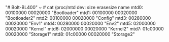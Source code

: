 "# Bolt-BL400" 
 ~ # cat /proc/mtd
dev:    size   erasesize  name
mtd0: 00100000 00020000 "Bootloader"
mtd1: 00100000 00020000 "Bootloader2"
mtd2: 00100000 00020000 "Config"
mtd3: 00280000 00020000 "Env1"
mtd4: 00280000 00020000 "Env2"
mtd5: 02000000 00020000 "Kernel"
mtd6: 02000000 00020000 "Kernel2"
mtd7: 01c00000 00020000 "Storage1"
mtd8: 01c00000 00020000 "Storage2"
